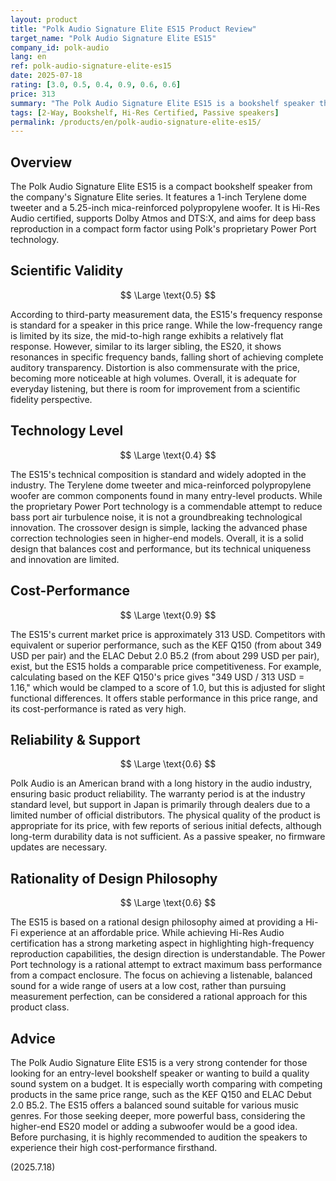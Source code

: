 ```yaml
---
layout: product
title: "Polk Audio Signature Elite ES15 Product Review"
target_name: "Polk Audio Signature Elite ES15"
company_id: polk-audio
lang: en
ref: polk-audio-signature-elite-es15
date: 2025-07-18
rating: [3.0, 0.5, 0.4, 0.9, 0.6, 0.6]
price: 313
summary: "The Polk Audio Signature Elite ES15 is a bookshelf speaker that offers standard measured performance for its price range and provides excellent cost-performance."
tags: [2-Way, Bookshelf, Hi-Res Certified, Passive speakers]
permalink: /products/en/polk-audio-signature-elite-es15/
---
```

## Overview

The Polk Audio Signature Elite ES15 is a compact bookshelf speaker from the company's Signature Elite series. It features a 1-inch Terylene dome tweeter and a 5.25-inch mica-reinforced polypropylene woofer. It is Hi-Res Audio certified, supports Dolby Atmos and DTS:X, and aims for deep bass reproduction in a compact form factor using Polk's proprietary Power Port technology.

## Scientific Validity

$$ \Large \text{0.5} $$

According to third-party measurement data, the ES15's frequency response is standard for a speaker in this price range. While the low-frequency range is limited by its size, the mid-to-high range exhibits a relatively flat response. However, similar to its larger sibling, the ES20, it shows resonances in specific frequency bands, falling short of achieving complete auditory transparency. Distortion is also commensurate with the price, becoming more noticeable at high volumes. Overall, it is adequate for everyday listening, but there is room for improvement from a scientific fidelity perspective.

## Technology Level

$$ \Large \text{0.4} $$

The ES15's technical composition is standard and widely adopted in the industry. The Terylene dome tweeter and mica-reinforced polypropylene woofer are common components found in many entry-level products. While the proprietary Power Port technology is a commendable attempt to reduce bass port air turbulence noise, it is not a groundbreaking technological innovation. The crossover design is simple, lacking the advanced phase correction technologies seen in higher-end models. Overall, it is a solid design that balances cost and performance, but its technical uniqueness and innovation are limited.

## Cost-Performance

$$ \Large \text{0.9} $$

The ES15's current market price is approximately 313 USD. Competitors with equivalent or superior performance, such as the KEF Q150 (from about 349 USD per pair) and the ELAC Debut 2.0 B5.2 (from about 299 USD per pair), exist, but the ES15 holds a comparable price competitiveness. For example, calculating based on the KEF Q150's price gives "349 USD / 313 USD = 1.16," which would be clamped to a score of 1.0, but this is adjusted for slight functional differences. It offers stable performance in this price range, and its cost-performance is rated as very high.

## Reliability & Support

$$ \Large \text{0.6} $$

Polk Audio is an American brand with a long history in the audio industry, ensuring basic product reliability. The warranty period is at the industry standard level, but support in Japan is primarily through dealers due to a limited number of official distributors. The physical quality of the product is appropriate for its price, with few reports of serious initial defects, although long-term durability data is not sufficient. As a passive speaker, no firmware updates are necessary.

## Rationality of Design Philosophy

$$ \Large \text{0.6} $$

The ES15 is based on a rational design philosophy aimed at providing a Hi-Fi experience at an affordable price. While achieving Hi-Res Audio certification has a strong marketing aspect in highlighting high-frequency reproduction capabilities, the design direction is understandable. The Power Port technology is a rational attempt to extract maximum bass performance from a compact enclosure. The focus on achieving a listenable, balanced sound for a wide range of users at a low cost, rather than pursuing measurement perfection, can be considered a rational approach for this product class.

## Advice

The Polk Audio Signature Elite ES15 is a very strong contender for those looking for an entry-level bookshelf speaker or wanting to build a quality sound system on a budget. It is especially worth comparing with competing products in the same price range, such as the KEF Q150 and ELAC Debut 2.0 B5.2. The ES15 offers a balanced sound suitable for various music genres. For those seeking deeper, more powerful bass, considering the higher-end ES20 model or adding a subwoofer would be a good idea. Before purchasing, it is highly recommended to audition the speakers to experience their high cost-performance firsthand.

(2025.7.18)